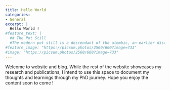 ```yaml
---
title: Hello World
categories:
- General
excerpt: |
  Hello World !
#feature_text: |
  ## The Pot Still
  #The modern pot still is a descendant of the alembic, an earlier distillation device
#feature_image: "https://picsum.photos/2560/600?image=733"
#image: "https://picsum.photos/2560/600?image=733"
---
```


Welcome to website and blog. While the rest of the website showcases my research and publications, I intend to use this space to document my thoughts and learnings through my PhD journey. Hope you enjoy the content soon to come !
